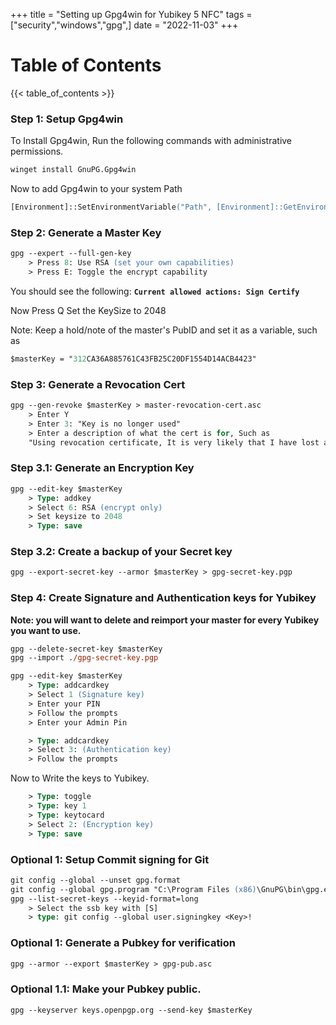 +++
title = "Setting up Gpg4win for Yubikey 5 NFC"
tags = ["security","windows","gpg",]
date = "2022-11-03"
+++

# Table of Contents
{{< table_of_contents >}}

### Step 1: Setup Gpg4win

To Install Gpg4win, Run the following commands with administrative permissions.
```ps
winget install GnuPG.Gpg4win
```

Now to add Gpg4win to your system Path

```ps
[Environment]::SetEnvironmentVariable("Path", [Environment]::GetEnvironmentVariable("Path",[System.EnvironmentVariableTarget]::Machine) + ';' + ${Env:ProgramFiles(x86)} + '\GnuPG\bin', [System.EnvironmentVariableTarget]::Machine)
```

### Step 2: Generate a Master Key
```ps
gpg --expert --full-gen-key
    > Press 8: Use RSA (set your own capabilities)
    > Press E: Toggle the encrypt capability
```
You should see the following: 
**`Current allowed actions: Sign Certify`**

Now Press Q
Set the KeySize to 2048

Note: Keep a hold/note of the master's PubID and set it as a variable, such as
```ps
$masterKey = "312CA36A885761C43FB25C20DF1554D14ACB4423"
```

### Step 3: Generate a Revocation Cert
```ps
gpg --gen-revoke $masterKey > master-revocation-cert.asc
    > Enter Y
    > Enter 3: "Key is no longer used"
    > Enter a description of what the cert is for, Such as
    "Using revocation certificate, It is very likely that I have lost access to the private key."
```

### Step 3.1: Generate an Encryption Key
```ps
gpg --edit-key $masterKey
    > Type: addkey
    > Select 6: RSA (encrypt only)
    > Set keysize to 2048
    > Type: save
```

### Step 3.2: Create a backup of your Secret key
```ps
gpg --export-secret-key --armor $masterKey > gpg-secret-key.pgp
```

### Step 4: Create Signature and Authentication keys for Yubikey 
**Note: you will want to delete and reimport your master for every Yubikey you want to use.**
```ps
gpg --delete-secret-key $masterKey
gpg --import ./gpg-secret-key.pgp
```

```ps
gpg --edit-key $masterKey
    > Type: addcardkey
    > Select 1 (Signature key)
    > Enter your PIN
    > Follow the prompts
    > Enter your Admin Pin

    > Type: addcardkey
    > Select 3: (Authentication key)
    > Follow the prompts
```

Now to Write the keys to Yubikey.
```ps
    > Type: toggle
    > Type: key 1
    > Type: keytocard
    > Select 2: (Encryption key)
    > Type: save
``` 

### Optional 1: Setup Commit signing for Git
```ps
git config --global --unset gpg.format
git config --global gpg.program "C:\Program Files (x86)\GnuPG\bin\gpg.exe"
gpg --list-secret-keys --keyid-format=long
    > Select the ssb key with [S]
    > type: git config --global user.signingkey <Key>! 
```


### Optional 1: Generate a Pubkey for verification
```ps
gpg --armor --export $masterKey > gpg-pub.asc
```

### Optional 1.1: Make your Pubkey public.
```ps
gpg --keyserver keys.openpgp.org --send-key $masterKey  
```